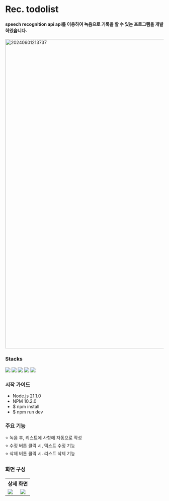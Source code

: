 # Rec. todolist

#### speech recognition api api를 이용하여 녹음으로 기록을 할 수 있는 프로그램을 개발하였습니다.

<img width="983" alt="20240601213737" src="https://github.com/zerossun/typetest1/assets/130970089/a4de7e3d-ffcf-4f60-ad85-dc2032d7781f">

### Stacks

<div>
 <img src="https://img.shields.io/badge/react-61DAFB?style=for-the-badge&logo=react&logoColor=black"> 
<img src="https://img.shields.io/badge/Typescript-3178C6?style=for-the-badge&logo=Typescript&logoColor=white" />
 <img src="https://img.shields.io/badge/sass-CC6699?style=for-the-badge&logo=sass&logoColor=white"> 
 <img src="https://img.shields.io/badge/styled--components-DB7093?style=for-the-badge&logo=styled-components&logoColor=ffd35b" />
 <img src="https://img.shields.io/badge/Visual Studio Code-007ACC?style=for-the-badge&logo=Visual Studio Code&logoColor=white" />
 </div>

### 시작 가이드

<ul>
  <li>Node.js 21.1.0</li>
  <li>NPM 10.2.0</li>
  <li>$ npm install</li>
  <li>$ npm run dev</li>
</ul>

### 주요 기능
<dl>
  <dt>⭐ 녹음 후, 리스트에 사항에 자동으로 작성</dt>
  <dt>⭐ 수정 버튼 클릭 시, 텍스트 수정 기능</dt>
  <dt>⭐ 삭제 버튼 클릭 시. 리스트 삭제 기능</dt>
</dl>

### 화면 구성
<table>
  <tr>
    <th colspan="2">상세 화면</th>
  </tr>
  <tr>
    <td>
      <img src='https://github.com/zerossun/typetest1/assets/130970089/88d60541-9ebe-4cfe-999a-93ecaf380144'>
    </td>
    <td>
      <img src='https://github.com/zerossun/typetest1/assets/130970089/01512d23-b1c9-40f9-bf72-383689b4d540'>
    </td>
  </tr>
</table>

